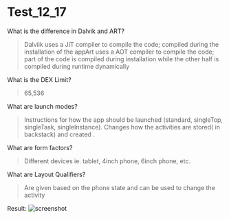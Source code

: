 # Test_12_17
What is the difference in Dalvik and ART?
>Dalviik uses a JIT compiler to compile the code; compiled during the installation of the appArt uses a AOT compiler to compile the code; part of the code is compiled during installation while the other half is compiled during runtime dynamically

What is the DEX Limit?
>65,536

What are launch modes?
>Instructions for how the app should be launched (standard, singleTop, singleTask, singleInstance). Changes how the activities are stored( in backstack) and created .

What are form factors?
>Different devices ie. tablet, 4inch phone, 6inch phone, etc.

What are Layout Qualifiers?
>Are given based on the phone state and can be used to change the activity

Result:
![screenshot]([img]https://i.imgur.com/YalXRxF.png[/img])

